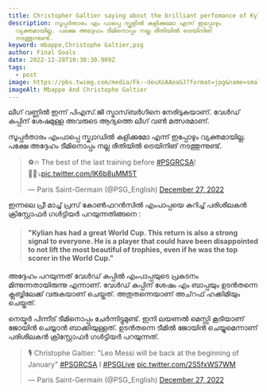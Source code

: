 ```yaml
---
title: Christopher Galtier saying about the brilliant perfomance of Kylian Mbappe
description: സൂപ്പർതാരം എം പാപ്പെ സ്കൂളിൽ കളിക്കുമോ എന്ന് ഇപ്പോഴും
  വ്യക്തമായില്ല. പക്ഷേ അദ്ദേഹം ടീമിനൊപ്പം നല്ല രീതിയിൽ ട്രെയിനിങ്
  നടത്തുന്നുണ്ട്.
keyword: mbappe,Christophe Galtier,psg
author: Final Goals
date: 2022-12-28T10:30:30.909Z
tags:
  - post
image: https://pbs.twimg.com/media/Fk--deuXoAAoaGJ?format=jpg&name=small
imageAlt: Mbappe And Christophe Galtier
---
```

ലീഗ് വണ്ണിൽ ഇന്ന് പിഎസ്.ജി സ്ട്രാസ്‌ബർഗിനെ നേരിടുകയാണ്.
വേൾഡ് കപ്പിന് ശേഷമുള്ള അവരുടെ ആദ്യത്തെ ലീഗ് വൺ മത്സരമാണ്.


സൂപ്പർതാരം എംപാപ്പെ സ്ക്വാഡിൽ കളിക്കുമോ എന്ന് ഇപ്പോഴും വ്യക്തമായില്ല. പക്ഷേ അദ്ദേഹം ടീമിനൊപ്പം നല്ല രീതിയിൽ ട്രെയിനിങ് നടത്തുന്നുണ്ട്.

<blockquote class="twitter-tweet"><p lang="en" dir="ltr">⚽️🔥 The best of the last training before <a href="https://twitter.com/hashtag/PSGRCSA?src=hash&amp;ref_src=twsrc%5Etfw">#PSGRCSA</a>! 🔴🔵⤵️<a href="https://t.co/lK6b8uMM5T">pic.twitter.com/lK6b8uMM5T</a></p>&mdash; Paris Saint-Germain (@PSG_English) <a href="https://twitter.com/PSG_English/status/1607863256697143299?ref_src=twsrc%5Etfw">December 27, 2022</a></blockquote> <script async src="https://platform.twitter.com/widgets.js" charset="utf-8"></script>



ഇന്നലെ പ്രീ മാച്ച് പ്രസ് കോൺഫറൻസിൽ എംപാപ്പയെ കുറിച്ച് പരിശീലകൻ ക്രിസ്റ്റോഫർ ഗൾട്ടിയർ പറയുന്നതിങ്ങനെ :

> #### **"﻿Kylian has had a great World Cup. This return is also a strong signal to everyone. He is a player that could have been disappointed to not lift the most beautiful of trophies, even if he was the top scorer in the World Cup."**

അദ്ദേഹം പറയുന്നത് വേൾഡ് കപ്പിൽ എംപാപ്പയുടെ പ്രകടനം മിന്നുന്നതായിരുന്നു എന്നാണ്.
വേൾഡ് കപ്പിന് ശേഷം എം ബാപ്പയും ഉടൻതന്നെ ക്ലബ്ബിലേക്ക് വരുകയാണ് ചെയ്തത്. അതുതന്നെയാണ് അച്‌റഫ് ഹക്കിമിയും ചെയ്തത്.

നെയ്മർ പിന്നീട് ടീമിനൊപ്പം ചേർന്നിട്ടുമുണ്ട്.
ഇനി ലയണൽ മെസ്സി കൂടിയാണ് ജോയിൻ ചെയ്യാൻ ബാക്കിയുള്ളത്.
ഉടൻതന്നെ ടീമിൽ ജോയിൻ ചെയ്യുമെന്നാണ് പരിശീലകൻ ക്രിസ്റ്റോഫർ ഗൾട്ടിയർ പറയുന്നത്.



<blockquote class="twitter-tweet"><p lang="en" dir="ltr">🎙 Christophe Galtier: &quot;Leo Messi will be back at the beginning of January&quot; <a href="https://twitter.com/hashtag/PSGRCSA?src=hash&amp;ref_src=twsrc%5Etfw">#PSGRCSA</a> I <a href="https://twitter.com/hashtag/PSGLive?src=hash&amp;ref_src=twsrc%5Etfw">#PSGLive</a> <a href="https://t.co/2S5fxWS7WM">pic.twitter.com/2S5fxWS7WM</a></p>&mdash; Paris Saint-Germain (@PSG_English) <a href="https://twitter.com/PSG_English/status/1607713029436612608?ref_src=twsrc%5Etfw">December 27, 2022</a></blockquote> <script async src="https://platform.twitter.com/widgets.js" charset="utf-8"></script>